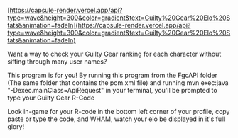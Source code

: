 [https://capsule-render.vercel.app/api?type=wave&height=300&color=gradient&text=Guilty%20Gear%20Elo%20Stats&animation=fadeIn](https://capsule-render.vercel.app/api?type=wave&height=300&color=gradient&text=Guilty%20Gear%20Elo%20Stats&animation=fadeIn)

Want a way to check your Guilty Gear ranking for each character without sifting through many user names?

This program is for you! By running this program from the FgcAPI folder (The same folder that contains the pom.xml file) and running mvn exec:java "-Dexec.mainClass=ApiRequest" 
in your terminal, you'll be prompted to type your Guilty Gear R-Code

Look in-game for your R-code in the bottom left corner of your profile, copy paste or type the code, and WHAM, watch your elo be displayed in it's full glory!
